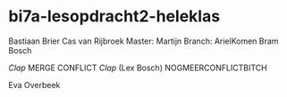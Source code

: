 # bi7a-lesopdracht2-heleklas
Bastiaan Brier
Cas van Rijbroek
Master: Martijn
Branch: ArielKomen
Bram Bosch

*Clap* MERGE CONFLICT *Clap* (Lex Bosch)
NOGMEERCONFLICTBITCH

Eva Overbeek
